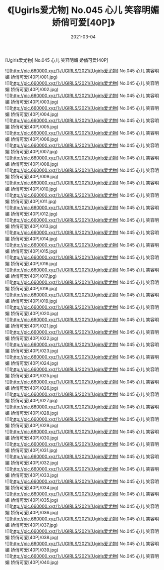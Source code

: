 ﻿---
layout: post
title:  《[Ugirls爱尤物] No.045 心儿 笑容明媚 娇俏可爱[40P]》
date:   2021-03-04
img: http://pic.660000.xyz/1:/UGIRLS/2021/[Ugirls爱尤物] No.045 心儿 笑容明媚 娇俏可爱[40P]/000.jpg
categories: [美女, 清纯, 唯美]
---

[Ugirls爱尤物] No.045 心儿 笑容明媚 娇俏可爱[40P]

  ![](http://pic.660000.xyz/1:/UGIRLS/2021/[Ugirls爱尤物] No.045 心儿 笑容明媚 娇俏可爱[40P]/001.jpg) <br> ![](http://pic.660000.xyz/1:/UGIRLS/2021/[Ugirls爱尤物] No.045 心儿 笑容明媚 娇俏可爱[40P]/002.jpg) <br> ![](http://pic.660000.xyz/1:/UGIRLS/2021/[Ugirls爱尤物] No.045 心儿 笑容明媚 娇俏可爱[40P]/003.jpg) <br> ![](http://pic.660000.xyz/1:/UGIRLS/2021/[Ugirls爱尤物] No.045 心儿 笑容明媚 娇俏可爱[40P]/004.jpg) <br> ![](http://pic.660000.xyz/1:/UGIRLS/2021/[Ugirls爱尤物] No.045 心儿 笑容明媚 娇俏可爱[40P]/005.jpg) <br> ![](http://pic.660000.xyz/1:/UGIRLS/2021/[Ugirls爱尤物] No.045 心儿 笑容明媚 娇俏可爱[40P]/006.jpg) <br> ![](http://pic.660000.xyz/1:/UGIRLS/2021/[Ugirls爱尤物] No.045 心儿 笑容明媚 娇俏可爱[40P]/007.jpg) <br> ![](http://pic.660000.xyz/1:/UGIRLS/2021/[Ugirls爱尤物] No.045 心儿 笑容明媚 娇俏可爱[40P]/008.jpg) <br> ![](http://pic.660000.xyz/1:/UGIRLS/2021/[Ugirls爱尤物] No.045 心儿 笑容明媚 娇俏可爱[40P]/009.jpg) <br> ![](http://pic.660000.xyz/1:/UGIRLS/2021/[Ugirls爱尤物] No.045 心儿 笑容明媚 娇俏可爱[40P]/010.jpg) <br> ![](http://pic.660000.xyz/1:/UGIRLS/2021/[Ugirls爱尤物] No.045 心儿 笑容明媚 娇俏可爱[40P]/011.jpg) <br> ![](http://pic.660000.xyz/1:/UGIRLS/2021/[Ugirls爱尤物] No.045 心儿 笑容明媚 娇俏可爱[40P]/012.jpg) <br> ![](http://pic.660000.xyz/1:/UGIRLS/2021/[Ugirls爱尤物] No.045 心儿 笑容明媚 娇俏可爱[40P]/013.jpg) <br> ![](http://pic.660000.xyz/1:/UGIRLS/2021/[Ugirls爱尤物] No.045 心儿 笑容明媚 娇俏可爱[40P]/014.jpg) <br> ![](http://pic.660000.xyz/1:/UGIRLS/2021/[Ugirls爱尤物] No.045 心儿 笑容明媚 娇俏可爱[40P]/015.jpg) <br> ![](http://pic.660000.xyz/1:/UGIRLS/2021/[Ugirls爱尤物] No.045 心儿 笑容明媚 娇俏可爱[40P]/016.jpg) <br> ![](http://pic.660000.xyz/1:/UGIRLS/2021/[Ugirls爱尤物] No.045 心儿 笑容明媚 娇俏可爱[40P]/017.jpg) <br> ![](http://pic.660000.xyz/1:/UGIRLS/2021/[Ugirls爱尤物] No.045 心儿 笑容明媚 娇俏可爱[40P]/018.jpg) <br> ![](http://pic.660000.xyz/1:/UGIRLS/2021/[Ugirls爱尤物] No.045 心儿 笑容明媚 娇俏可爱[40P]/019.jpg) <br> ![](http://pic.660000.xyz/1:/UGIRLS/2021/[Ugirls爱尤物] No.045 心儿 笑容明媚 娇俏可爱[40P]/020.jpg) <br> ![](http://pic.660000.xyz/1:/UGIRLS/2021/[Ugirls爱尤物] No.045 心儿 笑容明媚 娇俏可爱[40P]/021.jpg) <br> ![](http://pic.660000.xyz/1:/UGIRLS/2021/[Ugirls爱尤物] No.045 心儿 笑容明媚 娇俏可爱[40P]/022.jpg) <br> ![](http://pic.660000.xyz/1:/UGIRLS/2021/[Ugirls爱尤物] No.045 心儿 笑容明媚 娇俏可爱[40P]/023.jpg) <br> ![](http://pic.660000.xyz/1:/UGIRLS/2021/[Ugirls爱尤物] No.045 心儿 笑容明媚 娇俏可爱[40P]/024.jpg) <br> ![](http://pic.660000.xyz/1:/UGIRLS/2021/[Ugirls爱尤物] No.045 心儿 笑容明媚 娇俏可爱[40P]/025.jpg) <br> ![](http://pic.660000.xyz/1:/UGIRLS/2021/[Ugirls爱尤物] No.045 心儿 笑容明媚 娇俏可爱[40P]/026.jpg) <br> ![](http://pic.660000.xyz/1:/UGIRLS/2021/[Ugirls爱尤物] No.045 心儿 笑容明媚 娇俏可爱[40P]/027.jpg) <br> ![](http://pic.660000.xyz/1:/UGIRLS/2021/[Ugirls爱尤物] No.045 心儿 笑容明媚 娇俏可爱[40P]/028.jpg) <br> ![](http://pic.660000.xyz/1:/UGIRLS/2021/[Ugirls爱尤物] No.045 心儿 笑容明媚 娇俏可爱[40P]/029.jpg) <br> ![](http://pic.660000.xyz/1:/UGIRLS/2021/[Ugirls爱尤物] No.045 心儿 笑容明媚 娇俏可爱[40P]/030.jpg) <br> ![](http://pic.660000.xyz/1:/UGIRLS/2021/[Ugirls爱尤物] No.045 心儿 笑容明媚 娇俏可爱[40P]/031.jpg) <br> ![](http://pic.660000.xyz/1:/UGIRLS/2021/[Ugirls爱尤物] No.045 心儿 笑容明媚 娇俏可爱[40P]/032.jpg) <br> ![](http://pic.660000.xyz/1:/UGIRLS/2021/[Ugirls爱尤物] No.045 心儿 笑容明媚 娇俏可爱[40P]/033.jpg) <br> ![](http://pic.660000.xyz/1:/UGIRLS/2021/[Ugirls爱尤物] No.045 心儿 笑容明媚 娇俏可爱[40P]/034.jpg) <br> ![](http://pic.660000.xyz/1:/UGIRLS/2021/[Ugirls爱尤物] No.045 心儿 笑容明媚 娇俏可爱[40P]/035.jpg) <br> ![](http://pic.660000.xyz/1:/UGIRLS/2021/[Ugirls爱尤物] No.045 心儿 笑容明媚 娇俏可爱[40P]/036.jpg) <br> ![](http://pic.660000.xyz/1:/UGIRLS/2021/[Ugirls爱尤物] No.045 心儿 笑容明媚 娇俏可爱[40P]/037.jpg) <br> ![](http://pic.660000.xyz/1:/UGIRLS/2021/[Ugirls爱尤物] No.045 心儿 笑容明媚 娇俏可爱[40P]/038.jpg) <br> ![](http://pic.660000.xyz/1:/UGIRLS/2021/[Ugirls爱尤物] No.045 心儿 笑容明媚 娇俏可爱[40P]/039.jpg) <br> ![](http://pic.660000.xyz/1:/UGIRLS/2021/[Ugirls爱尤物] No.045 心儿 笑容明媚 娇俏可爱[40P]/040.jpg) <br>